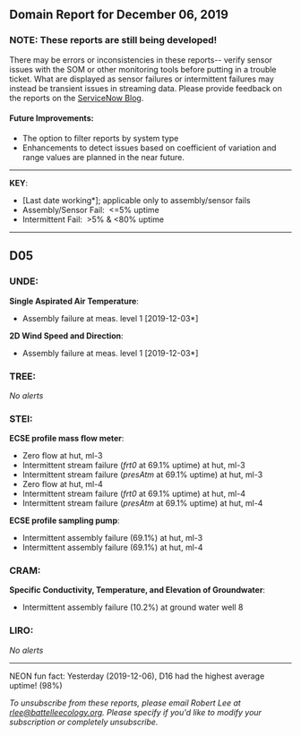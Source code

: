 ## Domain Report for December 06, 2019


### NOTE: These reports are still being developed!
There may be errors or inconsistencies in these reports-- verify sensor issues with the SOM or other monitoring tools before putting in a trouble ticket. What are displayed as sensor failures or intermittent failures may instead be transient issues in streaming data.
Please provide feedback on the reports on the [ServiceNow Blog](https://neon.service-now.com/community?id=community_blog&sys_id=9b4fbe8adbed734017ecf9041d9619be).

#### Future Improvements: 
 - The option to filter reports by system type 
 - Enhancements to detect issues based on coefficient of variation and range values are planned in the near future.

***

**KEY**:

 - [Last date working*]; applicable only to assembly/sensor fails
 - Assembly/Sensor Fail:&nbsp;&nbsp;<=5% uptime
 - Intermittent Fail:&nbsp;&nbsp;>5% & <80% uptime

***
## D05

### UNDE:

**Single Aspirated Air Temperature**:
 - Assembly failure at meas. level 1 [2019-12-03*]

**2D Wind Speed and Direction**:
 - Assembly failure at meas. level 1 [2019-12-03*]

### TREE:

_No alerts_

### STEI:

**ECSE profile mass flow meter**:
 - Zero flow at hut, ml-3
 - Intermittent stream failure (_frt0_ at 69.1% uptime) at hut, ml-3
 - Intermittent stream failure (_presAtm_ at 69.1% uptime) at hut, ml-3
 - Zero flow at hut, ml-4
 - Intermittent stream failure (_frt0_ at 69.1% uptime) at hut, ml-4
 - Intermittent stream failure (_presAtm_ at 69.1% uptime) at hut, ml-4

**ECSE profile sampling pump**:
 - Intermittent assembly failure (69.1%) at hut, ml-3
 - Intermittent assembly failure (69.1%) at hut, ml-4

### CRAM:

**Specific Conductivity, Temperature, and Elevation of Groundwater**:
 - Intermittent assembly failure (10.2%) at ground water well 8

### LIRO:

_No alerts_

***
NEON fun fact: Yesterday (2019-12-06), D16 had the highest average uptime! (98%)

_To unsubscribe from these reports, please email Robert Lee at rlee@battelleecology.org. Please specify if you'd like to modify your subscription or completely unsubscribe._
